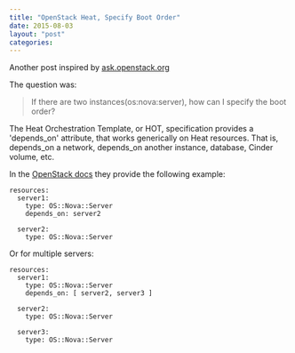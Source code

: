 ```yaml
---
title: "OpenStack Heat, Specify Boot Order"
date: 2015-08-03
layout: "post"
categories: 
---
```


Another post inspired by [ask.openstack.org](https://ask.openstack.org/en/question/79391/how-to-specify-the-boot-order-of-two-instances-in-yaml)

The question was:
> If there are two instances(os:nova:server), how can I specify the boot order?

The Heat Orchestration Template, or HOT, specification provides a 'depends_on' attribute, that works generically on Heat resources. That is, depends_on a network, depends_on another instance, database, Cinder volume, etc.

In the [OpenStack docs](http://docs.openstack.org/developer/heat/template_guide/hot_spec.html#hot-spec-resources-dependencies) they provide the following example:

    resources:
      server1:
        type: OS::Nova::Server
        depends_on: server2

      server2:
        type: OS::Nova::Server


Or for multiple servers:

    resources:
      server1:
        type: OS::Nova::Server
        depends_on: [ server2, server3 ]

      server2:
        type: OS::Nova::Server

      server3:
        type: OS::Nova::Server
